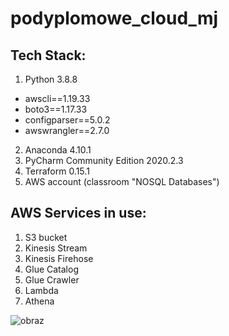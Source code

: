 # podyplomowe_cloud_mj

## Tech Stack:
1. Python 3.8.8
- awscli==1.19.33
- boto3==1.17.33
- configparser==5.0.2
- awswrangler==2.7.0

2. Anaconda 4.10.1
3. PyCharm Community Edition 2020.2.3
4. Terraform 0.15.1
5. AWS account (classroom "NOSQL Databases")

## AWS Services in use:
1. S3 bucket
2. Kinesis Stream
3. Kinesis Firehose
4. Glue Catalog
5. Glue Crawler
6. Lambda
7. Athena

![obraz](https://user-images.githubusercontent.com/58702289/118319013-743e5d80-b4fa-11eb-89ca-da18c6241fe4.png)

